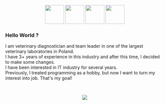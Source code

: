 <p align="center">
    <a href="https://www.linkedin.com/in/filipzebrowski/"><img src="https://cdn2.iconfinder.com/data/icons/social-media-applications/64/social_media_applications_14-linkedin-512.png" width="60px"></a>
    <a href="https://www.facebook.com/f.zebrowski/"><img src="https://cdn2.iconfinder.com/data/icons/social-media-2285/512/1_Facebook_colored_svg_copy-512.png" width="60px"></a>
    <a href="https://www.instagram.com/fil_ski9/"><img src="https://cdn2.iconfinder.com/data/icons/social-media-applications/64/social_media_applications_3-instagram-512.png" width="60px"></a>
    <a href="https://www.linkedin.com/in/filipzebrowski/"><img src="https://cdn3.iconfinder.com/data/icons/logos-brands-3/24/logo_brand_brands_logos_gmail-512.png" width="60px"></a>
</p>

### Hello World ?
I am veterinary diagnostician and team leader in one of the largest veterinary laboratories in Poland.
<br>I have 3+ years of experience in this industry and after this time, I decided to make some changes.
<br>I have been interested in IT industry for several years.
<br>Previously, I treated programming as a hobby, but now I want to turn my interest into job. That's my goal!

<br>
<p align="center">
    <img src="https://skillicons.dev/icons?i=html,css,sass,js,react,git,vscode" />
</p>
